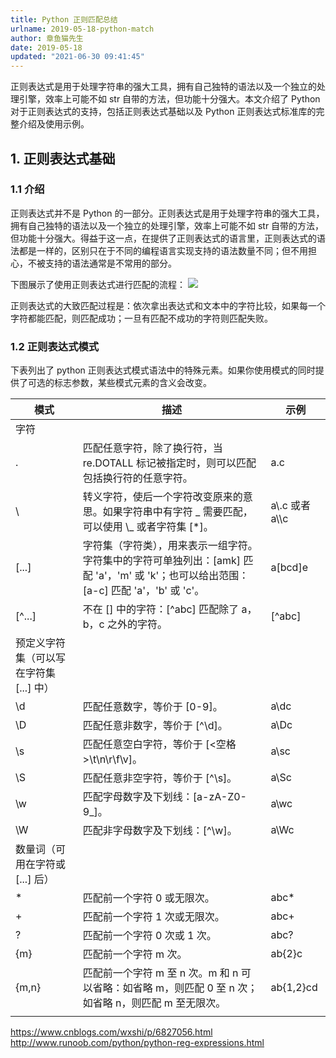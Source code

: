 ```yaml
---
title: Python 正则匹配总结
urlname: 2019-05-18-python-match
author: 章鱼猫先生
date: 2019-05-18
updated: "2021-06-30 09:41:45"
---
```


正则表达式是用于处理字符串的强大工具，拥有自己独特的语法以及一个独立的处理引擎，效率上可能不如 str 自带的方法，但功能十分强大。本文介绍了 Python 对于正则表达式的支持，包括正则表达式基础以及 Python 正则表达式标准库的完整介绍及使用示例。

## 1. 正则表达式基础

### 1.1 介绍

正则表达式并不是 Python 的一部分。正则表达式是用于处理字符串的强大工具，拥有自己独特的语法以及一个独立的处理引擎，效率上可能不如 str 自带的方法，但功能十分强大。得益于这一点，在提供了正则表达式的语言里，正则表达式的语法都是一样的，区别只在于不同的编程语言实现支持的语法数量不同；但不用担心，不被支持的语法通常是不常用的部分。

下图展示了使用正则表达式进行匹配的流程：
![](https://shub-1251708715.cos.ap-guangzhou.myqcloud.com/elog-cookbook-img/FvuDNdFw-IjvFx1yRa2RT6WV8vqM.png)

正则表达式的大致匹配过程是：依次拿出表达式和文本中的字符比较，如果每一个字符都能匹配，则匹配成功；一旦有匹配不成功的字符则匹配失败。

### 1.2 正则表达式模式

下表列出了 python 正则表达式模式语法中的特殊元素。如果你使用模式的同时提供了可选的标志参数，某些模式元素的含义会改变。

| 模式                                    | 描述                                                                                                                                   | 示例             |
| --------------------------------------- | -------------------------------------------------------------------------------------------------------------------------------------- | ---------------- |
| 字符                                    |                                                                                                                                        |                  |
| .                                       | 匹配任意字符，除了换行符，当 re.DOTALL 标记被指定时，则可以匹配包括换行符的任意字符。                                                  | a.c              |
| \\                                      | 转义字符，使后一个字符改变原来的意思。如果字符串中有字符 _ 需要匹配，可以使用 \\_ 或者字符集 [*]。                                     | a\\.c 或者 a\\\c |
| [...]                                   | 字符集（字符类），用来表示一组字符。字符集中的字符可单独列出：[amk] 匹配 'a'，'m' 或 'k'；也可以给出范围：[a-c] 匹配 'a'，'b' 或 'c'。 | a[bcd]e          |
| [^...]                                  | 不在 [] 中的字符：[^abc] 匹配除了 a，b，c 之外的字符。                                                                                 | [^abc]           |
| 预定义字符集（可以写在字符集 [...] 中） |                                                                                                                                        |                  |
| \d                                      | 匹配任意数字，等价于 [0-9]。                                                                                                           | a\dc             |
| \D                                      | 匹配任意非数字，等价于 [^\d]。                                                                                                         | a\Dc             |
| \s                                      | 匹配任意空白字符，等价于 [<空格>\t\n\r\f\v]。                                                                                          | a\sc             |
| \S                                      | 匹配任意非空字符，等价于 [^\s]。                                                                                                       | a\Sc             |
| \w                                      | 匹配字母数字及下划线：[a-zA-Z0-9_]。                                                                                                   | a\wc             |
| \W                                      | 匹配非字母数字及下划线：[^\w]。                                                                                                        | a\Wc             |
| 数量词（可用在字符或 [...] 后）         |                                                                                                                                        |                  |
| \*                                      | 匹配前一个字符 0 或无限次。                                                                                                            | abc\*            |
| +                                       | 匹配前一个字符 1 次或无限次。                                                                                                          | abc+             |
| ?                                       | 匹配前一个字符 0 次或 1 次。                                                                                                           | abc?             |
| {m}                                     | 匹配前一个字符 m 次。                                                                                                                  | ab{2}c           |
| {m,n}                                   | 匹配前一个字符 m 至 n 次。m 和 n 可以省略：如省略 m，则匹配 0 至 n 次；如省略 n，则匹配 m 至无限次。                                   | ab{1,2}cd        |
|                                         |                                                                                                                                        |                  |

<https://www.cnblogs.com/wxshi/p/6827056.html>
<http://www.runoob.com/python/python-reg-expressions.html>
